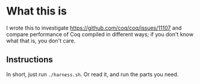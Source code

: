 # What this is

I wrote this to investigate https://github.com/coq/coq/issues/11107 and compare
performance of Coq compiled in different ways; if you don't know what that is,
you don't care.

## Instructions

In short, just run `./harness.sh`. Or read it, and run the parts you need.
